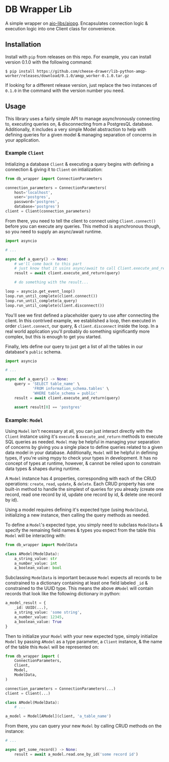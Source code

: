# DB Wrapper Lib

A simple wrapper on [aio-libs/aiopg](https://github.com/aio-libs/aiopg).
Encapsulates connection logic & execution logic into one Client class for convenience.

## Installation

Install with `pip` from releases on this repo.
For example, you can install version 0.1.0 with the following command:

```
$ pip install https://github.com/cheese-drawer/lib-python-amqp-worker/releases/download/0.1.0/amqp_worker-0.1.0.tar.gz
```

If looking for a different release version, just replace the two instances of `0.1.0` in the command with the version number you need.

## Usage

This library uses a fairly simple API to manage asynchronously connecting to, executing queries on, & disconnecting from a PostgresQL database.
Additionally, it includes a very simple Model abstraction to help with defining queries for a given model & managing separation of concerns in your application.

### Example `Client`

Intializing a database `Client` & executing a query begins with defining a connection & giving it to `Client` on intialization:

```python
from db_wrapper import ConnectionParameters

connection_parameters = ConnectionParameters(
    host='localhost',
    user='postgres',
    password='postgres',
    database='postgres')
client = Client(connection_parameters)
```

From there, you need to tell the client to connect using `Client.connect()` before you can execute any queries.
This method is asynchronous though, so you need to supply an async/await runtime.

```python
import asyncio

# ...

async def a_query() -> None:
    # we'll come back to this part
    # just know that it usins async/await to call Client.execute_and_return
    result = await client.execute_and_return(query)

    # do something with the result...

loop = asyncio.get_event_loop()
loop.run_until_complete(client.connect())
loop.run_until_complete(a_query)
loop.run_until_complete(client.disconnect())
```

You'll see we first defined a placeholder query to use after connecting the client.
In this contrived example, we established a loop, then executed in order `client.connect`, our query, & `client.disconnect` inside the loop.
In a real world application you'll probably do something significantly more complex, but this is enough to get you started.

Finally, lets define our query to just get a list of all the tables in our database's `public` schema.

```python
import asyncio

# ...

async def a_query() -> None:
    query = 'SELECT table_name' \
            'FROM information_schema.tables' \
            'WHERE table_schema = public'
    result = await client.execute_and_return(query)

    assert result[0] == 'postgres'

```

### Example: `Model`

Using `Model` isn't necessary at all, you can just interact directly with the `Client` instance using it's `execute` & `execute_and_return` methods to execute SQL queries as needed.
`Model` may be helpful in managing your separation of concerns by giving you a single place to define queries related to a given data model in your database.
Additionally, `Model` will be helpful in defining types, if you're using mypy to check your types in development.
It has no concept of types at runtime, however, & cannot be relied upon to constrain data types & shapes during runtime.

A `Model` instance has 4 properties, corresponding with each of the CRUD operations: `create`, `read`, `update`, & `delete`.
Each CRUD property has one built-in method to handle the simplest of queries for you already (create one record, read one record by id, update one record by id, & delete one record by id).

Using a model requires defining it's expected type (using `ModelData`), initializing a new instance, then calling the query methods as needed.

To define a `Model`'s expected type, you simply need to subclass `ModelData` & specify the remaining field names & types you expect from the table this `Model` will be interacting with:

```python
from db_wrapper import ModelData

class AModel(ModelData):
    a_string_value: str
    a_number_value: int
    a_boolean_value: bool
```

Subclassing `ModelData` is important because `Model` expects all records to be constrained to a dictionary containing at least one field labeled `_id` & constrained to the UUID type. This means the above `AModel` will contain records that look like the following dictionary in python:

```python
a_model_result = {
    _id: UUID(...),
    a_string_value: 'some string',
    a_number_value: 12345,
    a_boolean_value: True
}
```

Then to initialize your `Model` with your new expected type, simply initialize `Model` by passing `AModel` as a type parameter, a `Client` instance, & the name of the table this `Model` will be represented on:

```python
from db_wrapper import (
    ConnectionParameters,
    Client,
    Model,
    ModelData,
)

connection_parameters = ConnectionParameters(...)
client = Client(...)

class AModel(ModelData):
    # ...

a_model = Model[AModel](client, 'a_table_name')
```

From there, you can query your new `Model` by calling CRUD methods on the instance:

```python
# ...

async get_some_record() -> None:
    result = await a_model.read.one_by_id('some record id')
```
